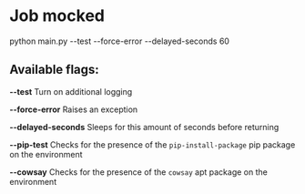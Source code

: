 # Job mocked

python main.py --test --force-error --delayed-seconds 60

## Available flags:

**--test** Turn on additional logging

**--force-error** Raises an exception 

**--delayed-seconds** Sleeps for this amount of seconds before returning

**--pip-test** Checks for the presence of the ```pip-install-package``` pip package on the environment

**--cowsay** Checks for the presence of the ```cowsay``` apt package on the environment
